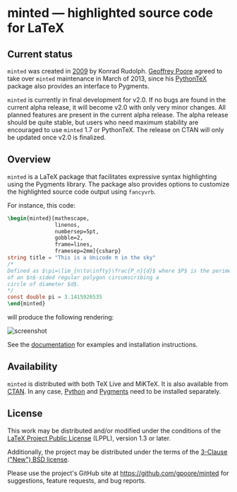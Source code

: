 # minted — highlighted source code for LaTeX


## Current status

`minted` was created in [2009](http://stackoverflow.com/questions/1966425/source-code-highlighting-in-latex/1985330#1985330)
by Konrad Rudolph.  [Geoffrey Poore](https://github.com/gpoore) agreed to 
take over `minted` maintenance in March of 2013, since his
[PythonTeX](https://github.com/gpoore/pythontex) package also provides an 
interface to Pygments.

`minted` is currently in final development for v2.0.  If no bugs are found in
the current alpha release, it will become v2.0 with only very minor changes.
All planned features are present in the current alpha release.  The alpha 
release should be quite stable, but users who need maximum stability are 
encouraged to use `minted` 1.7 or PythonTeX.  The release on CTAN will only 
be updated once v2.0 is finalized.


## Overview

`minted` is a LaTeX package that facilitates expressive syntax highlighting 
using the Pygments library.  The package also provides options to customize 
the highlighted source code output using `fancyvrb`.

For instance, this code:

``` latex
\begin{minted}[mathescape,
               linenos,
               numbersep=5pt,
               gobble=2,
               frame=lines,
               framesep=2mm]{csharp}
string title = "This is a Unicode π in the sky"
/*
Defined as $\pi=\lim_{n\to\infty}\frac{P_n}{d}$ where $P$ is the perimeter
of an $n$-sided regular polygon circumscribing a
circle of diameter $d$.
*/
const double pi = 3.1415926535
\end{minted}
```

will produce the following rendering:

![screenshot](http://i.stack.imgur.com/OLUjl.png)

See the [documentation](https://github.com/gpoore/minted/blob/master/source/minted.pdf)
for examples and installation instructions.


## Availability

`minted` is distributed with both TeX Live and MiKTeX. It is also available 
from [CTAN](http://www.ctan.org/pkg/minted).  In any case, 
[Python](http://python.org/) and [Pygments](http://pygments.org/download/) 
need to be installed separately.


## License

This work may be distributed and/or modified under the conditions of the 
[LaTeX Project Public License](http://www.latex-project.org/lppl.txt) (LPPL),
version 1.3 or later.

Additionally, the project may be distributed under the terms of the 
[3-Clause ("New") BSD license](http://opensource.org/licenses/BSD-3-Clause).

Please use the project's GitHub site at <https://github.com/gpoore/minted>
for suggestions, feature requests, and bug reports.
